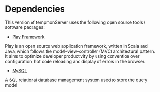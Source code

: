 # Dependencies

This version of tempmonServer uses the following open source tools / software packages:

* [Play Framework](http://www.playframework.com/)

Play is an open source web application framework, written in Scala and Java, which follows the model–view–controller (MVC) architectural pattern. It aims to optimize developer productivity by using convention over configuration, hot code reloading and display of errors in the browser.

* [MySQL](http://www.mysql.com)

A SQL relational database management system used to store the query model